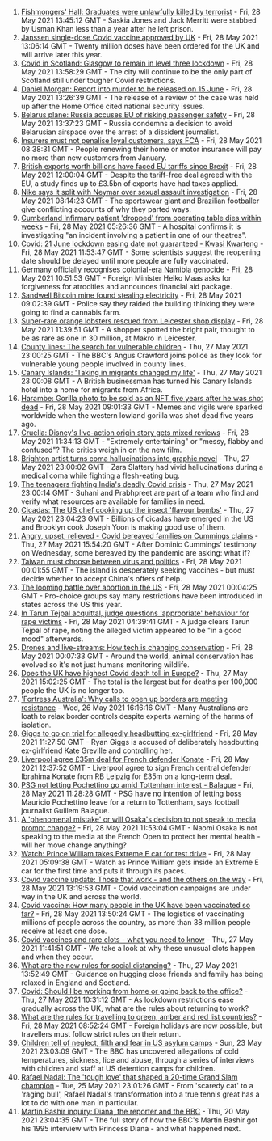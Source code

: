 1. [Fishmongers' Hall: Graduates were unlawfully killed by terrorist](https://www.bbc.co.uk/news/uk-england-london-57260509) - Fri, 28 May 2021 13:45:12 GMT - Saskia Jones and Jack Merritt were stabbed by Usman Khan less than a year after he left prison.
2. [Janssen single-dose Covid vaccine approved by UK](https://www.bbc.co.uk/news/health-57283837) - Fri, 28 May 2021 13:06:14 GMT - Twenty million doses have been ordered for the UK and will arrive later this year.
3. [Covid in Scotland: Glasgow to remain in level three lockdown](https://www.bbc.co.uk/news/uk-scotland-57282902) - Fri, 28 May 2021 13:58:29 GMT - The city will continue to be the only part of Scotland still under tougher Covid restrictions.
4. [Daniel Morgan: Report into murder to be released on 15 June](https://www.bbc.co.uk/news/uk-england-london-57280333) - Fri, 28 May 2021 13:26:39 GMT - The release of a review of the case was held up after the Home Office cited national security issues.
5. [Belarus plane: Russia accuses EU of risking passenger safety](https://www.bbc.co.uk/news/world-europe-57279482) - Fri, 28 May 2021 13:37:23 GMT - Russia condemns a decision to avoid Belarusian airspace over the arrest of a dissident journalist.
6. [Insurers must not penalise loyal customers, says FCA](https://www.bbc.co.uk/news/business-57270415) - Fri, 28 May 2021 08:38:31 GMT - People renewing their home or motor insurance will pay no more than new customers from January.
7. [British exports worth billions have faced EU tariffs since Brexit](https://www.bbc.co.uk/news/business-57282379) - Fri, 28 May 2021 12:00:04 GMT - Despite the tariff-free deal agreed with the EU, a study finds up to £3.5bn of exports have had taxes applied.
8. [Nike says it split with Neymar over sexual assault investigation](https://www.bbc.co.uk/news/world-us-canada-57278258) - Fri, 28 May 2021 08:14:23 GMT - The sportswear giant and Brazilian footballer give conflicting accounts of why they parted ways.
9. [Cumberland Infirmary patient 'dropped' from operating table dies within weeks](https://www.bbc.co.uk/news/uk-england-cumbria-57254855) - Fri, 28 May 2021 05:26:36 GMT - A hospital confirms it is investigating "an incident involving a patient in one of our theatres".
10. [Covid: 21 June lockdown easing date not guaranteed - Kwasi Kwarteng](https://www.bbc.co.uk/news/uk-57278879) - Fri, 28 May 2021 11:53:47 GMT - Some scientists suggest the reopening date should be delayed until more people are fully vaccinated.
11. [Germany officially recognises colonial-era Namibia genocide](https://www.bbc.co.uk/news/world-europe-57279008) - Fri, 28 May 2021 10:51:53 GMT - Foreign Minister Heiko Maas asks for forgiveness for atrocities and announces financial aid package.
12. [Sandwell Bitcoin mine found stealing electricity](https://www.bbc.co.uk/news/uk-england-birmingham-57280115) - Fri, 28 May 2021 09:02:39 GMT - Police say they raided the building thinking they were going to find a cannabis farm.
13. [Super-rare orange lobsters rescued from Leicester shop display](https://www.bbc.co.uk/news/uk-england-leicestershire-57283428) - Fri, 28 May 2021 11:39:51 GMT - A shopper spotted the bright pair, thought to be as rare as one in 30 million, at Makro in Leicester.
14. [County lines: The search for vulnerable children](https://www.bbc.co.uk/news/uk-57271269) - Thu, 27 May 2021 23:00:25 GMT - The BBC's Angus Crawford joins police as they look for vulnerable young people involved in county lines.
15. [Canary Islands: 'Taking in migrants changed my life'](https://www.bbc.co.uk/news/world-europe-57272811) - Thu, 27 May 2021 23:00:08 GMT - A British businessman has turned his Canary Islands hotel into a home for migrants from Africa.
16. [Harambe: Gorilla photo to be sold as an NFT five years after he was shot dead](https://www.bbc.co.uk/news/newsbeat-57279486) - Fri, 28 May 2021 09:01:33 GMT - Memes and vigils were sparked worldwide when the western lowland gorilla was shot dead five years ago.
17. [Cruella: Disney's live-action origin story gets mixed reviews](https://www.bbc.co.uk/news/entertainment-arts-57280085) - Fri, 28 May 2021 11:34:13 GMT - "Extremely entertaining" or "messy, flabby and confused"? The critics weigh in on the new film.
18. [Brighton artist turns coma hallucinations into graphic novel](https://www.bbc.co.uk/news/uk-england-sussex-57206923) - Thu, 27 May 2021 23:00:02 GMT - Zara Slattery had vivid hallucinations during a medical coma while fighting a flesh-eating bug.
19. [The teenagers fighting India's deadly Covid crisis](https://www.bbc.co.uk/news/world-57275106) - Thu, 27 May 2021 23:00:14 GMT - Suhani and Prabhpreet are part of a team who find and verify what resources are available for families in need.
20. [Cicadas: The US chef cooking up the insect 'flavour bombs'](https://www.bbc.co.uk/news/world-us-canada-57273056) - Thu, 27 May 2021 23:04:23 GMT - Billions of cicadas have emerged in the US and Brooklyn cook Joseph Yoon is making good use of them.
21. [Angry, upset, relieved - Covid bereaved families on Cummings claims](https://www.bbc.co.uk/news/uk-57271249) - Thu, 27 May 2021 15:54:20 GMT - After Dominic Cummings' testimony on Wednesday, some bereaved by the pandemic are asking: what if?
22. [Taiwan must choose between virus and politics](https://www.bbc.co.uk/news/world-asia-57246914) - Fri, 28 May 2021 00:01:55 GMT - The island is desperately seeking vaccines - but must decide whether to accept China's offers of help.
23. [The looming battle over abortion in the US](https://www.bbc.co.uk/news/world-us-canada-57208053) - Fri, 28 May 2021 00:04:25 GMT - Pro-choice groups say many restrictions have been introduced in states across the US this year.
24. [In Tarun Tejpal acquittal, judge questions 'appropriate' behaviour for rape victims](https://www.bbc.co.uk/news/world-asia-india-57266447) - Fri, 28 May 2021 04:39:41 GMT - A judge clears Tarun Tejpal of rape, noting the alleged victim appeared to be "in a good mood" afterwards.
25. [Drones and live-streams: How tech is changing conservation](https://www.bbc.co.uk/news/newsbeat-57234398) - Fri, 28 May 2021 00:07:33 GMT - Around the world, animal conservation has evolved so it's not just humans monitoring wildlife.
26. [Does the UK have highest Covid death toll in Europe?](https://www.bbc.co.uk/news/57268471) - Thu, 27 May 2021 15:02:25 GMT - The total is the largest but for deaths per 100,000 people the UK is no longer top.
27. ['Fortress Australia': Why calls to open up borders are meeting resistance](https://www.bbc.co.uk/news/world-australia-57224635) - Wed, 26 May 2021 16:16:16 GMT - Many Australians are loath to relax border controls despite experts warning of the harms of isolation.
28. [Giggs to go on trial for allegedly headbutting ex-girlfriend](https://www.bbc.co.uk/news/uk-wales-57280487) - Fri, 28 May 2021 11:27:50 GMT - Ryan Giggs is accused of deliberately headbutting ex-girlfriend Kate Greville and controlling her.
29. [Liverpool agree £35m deal for French defender Konate](https://www.bbc.co.uk/sport/football/57242659) - Fri, 28 May 2021 12:37:52 GMT - Liverpool agree to sign French central defender Ibrahima Konate from RB Leipzig for £35m on a long-term deal.
30. [PSG not letting Pochettino go amid Tottenham interest - Balague](https://www.bbc.co.uk/sport/football/57280769) - Fri, 28 May 2021 11:28:28 GMT - PSG have no intention of letting boss Mauricio Pochettino leave for a return to Tottenham, says football journalist Guillem Balague.
31. [A 'phenomenal mistake' or will Osaka's decision to not speak to media prompt change?](https://www.bbc.co.uk/sport/tennis/57270276) - Fri, 28 May 2021 11:53:04 GMT - Naomi Osaka is not speaking to the media at the French Open to protect her mental health - will her move change anything?
32. [Watch: Prince William takes Extreme E car for test drive](https://www.bbc.co.uk/sport/av/motorsport/57253503) - Fri, 28 May 2021 05:09:38 GMT - Watch as Prince William gets inside an Extreme E car for the first time and puts it through its paces.
33. [Covid vaccine update: Those that work - and the others on the way](https://www.bbc.co.uk/news/health-51665497) - Fri, 28 May 2021 13:19:53 GMT - Covid vaccination campaigns are under way in the UK and across the world.
34. [Covid vaccine: How many people in the UK have been vaccinated so far?](https://www.bbc.co.uk/news/health-55274833) - Fri, 28 May 2021 13:50:24 GMT - The logistics of vaccinating millions of people across the country, as more than 38 million people receive at least one dose.
35. [Covid vaccines and rare clots - what you need to know](https://www.bbc.co.uk/news/health-56674796) - Thu, 27 May 2021 11:41:51 GMT - We take a look at why these unusual clots happen and when they occur.
36. [What are the new rules for social distancing?](https://www.bbc.co.uk/news/uk-51506729) - Thu, 27 May 2021 13:52:49 GMT - Guidance on hugging close friends and family has being relaxed in England and Scotland.
37. [Covid: Should I be working from home or going back to the office?](https://www.bbc.co.uk/news/business-52567567) - Thu, 27 May 2021 10:31:12 GMT - As lockdown restrictions ease gradually across the UK, what are the rules about returning to work?
38. [What are the rules for travelling to green, amber and red list countries?](https://www.bbc.co.uk/news/explainers-52544307) - Fri, 28 May 2021 08:52:24 GMT - Foreign holidays are now possible, but travellers must follow strict rules on their return.
39. [Children tell of neglect, filth and fear in US asylum camps](https://www.bbc.co.uk/news/world-us-canada-57149721) - Sun, 23 May 2021 23:03:09 GMT - The BBC has uncovered allegations of cold temperatures, sickness, lice and abuse, through a series of interviews with children and staff at US detention camps for children.
40. [Rafael Nadal: The 'tough love' that shaped a 20-time Grand Slam champion](https://www.bbc.co.uk/sport/tennis/56090941) - Tue, 25 May 2021 23:01:26 GMT - From 'scaredy cat' to a 'raging bull', Rafael Nadal's transformation into a true tennis great has a lot to do with one man in particular.
41. [Martin Bashir inquiry: Diana, the reporter and the BBC](https://www.bbc.co.uk/news/uk-56680229) - Thu, 20 May 2021 23:04:35 GMT - The full story of how the BBC's Martin Bashir got his 1995 interview with Princess Diana - and what happened next.

